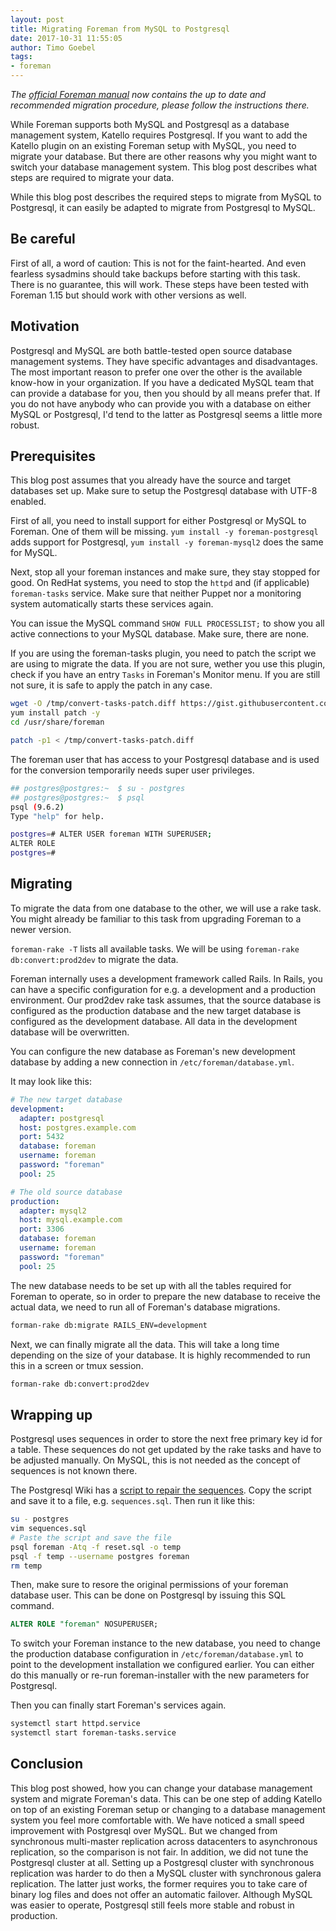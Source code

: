 ```yaml
---
layout: post
title: Migrating Foreman from MySQL to Postgresql
date: 2017-10-31 11:55:05
author: Timo Goebel
tags:
- foreman
---
```


*The [official Foreman manual](/manuals/1.23/index.html#3.7MigratingtoPostgreSQL) now contains the up to date and recommended migration procedure, please follow the instructions there.*

While Foreman supports both MySQL and Postgresql as a database management system, Katello requires Postgresql. If you want to add the Katello plugin on an existing Foreman setup with MySQL, you need to migrate your database. But there are other reasons why you might want to switch your database management system. This blog post describes what steps are required to migrate your data.


While this blog post describes the required steps to migrate from MySQL to Postgresql, it can easily be adapted to migrate from Postgresql to MySQL.

## Be careful

First of all, a word of caution: This is not for the faint-hearted. And even fearless sysadmins should take backups before starting with this task. There is no guarantee, this will work. These steps have been tested with Foreman 1.15 but should work with other versions as well.

## Motivation

Postgresql and MySQL are both battle-tested open source database management systems. They have specific advantages and disadvantages. The most important reason to prefer one over the other is the available know-how in your organization. If you have a dedicated MySQL team that can provide a database for you, then you should by all means prefer that.
If you do not have anybody who can provide you with a database on either MySQL or Postgresql, I'd tend to the latter as Postgresql seems a little more robust.

## Prerequisites

This blog post assumes that you already have the source and target databases set up. Make sure to setup the Postgresql database with UTF-8 enabled.

First of all, you need to install support for either Postgresql or MySQL to Foreman. One of them will be missing. `yum install -y foreman-postgresql` adds support for Postgresql, `yum install -y foreman-mysql2` does the same for MySQL.

Next, stop all your foreman instances and make sure, they stay stopped for good. On RedHat systems, you need to stop the `httpd` and (if applicable) `foreman-tasks` service. Make sure that neither Puppet nor a monitoring system automatically starts these services again.

You can issue the MySQL command `SHOW FULL PROCESSLIST;` to show you all active connections to your MySQL database. Make sure, there are none.

If you are using the foreman-tasks plugin, you need to patch the script we are using to migrate the data. If you are not sure, wether you use this plugin, check if you have an entry `Tasks` in Foreman's Monitor menu. If you are still not sure, it is safe to apply the patch in any case.

```sh
wget -O /tmp/convert-tasks-patch.diff https://gist.githubusercontent.com/timogoebel/cd29e5206678ca0e0d78222af70583ec/raw/bbe998624098c1c3e656fe2582d33b0d9f9285aa/0001-convert-skip-foreman-tasks-tables.patch
yum install patch -y
cd /usr/share/foreman

patch -p1 < /tmp/convert-tasks-patch.diff
```

The foreman user that has access to your Postgresql database and is used for the conversion temporarily needs super user privileges.

```bash
## postgres@postgres:~  $ su - postgres
## postgres@postgres:~  $ psql
psql (9.6.2)
Type "help" for help.

postgres=# ALTER USER foreman WITH SUPERUSER;
ALTER ROLE
postgres=#
```

## Migrating

To migrate the data from one database to the other, we will use a rake task. You might already be familiar to this task from upgrading Foreman to a newer version.

`foreman-rake -T` lists all available tasks. We will be using `foreman-rake db:convert:prod2dev` to migrate the data.

Foreman internally uses a development framework called Rails. In Rails, you can have a specific configuration for e.g. a development and a production environment. Our prod2dev rake task assumes, that the source database is configured as the production database and the new target database is configured as the development database. All data in the development database will be overwritten.

You can configure the new database as Foreman's new development database by adding a new connection in `/etc/foreman/database.yml`.

It may look like this:

```yaml
# The new target database
development:
  adapter: postgresql
  host: postgres.example.com
  port: 5432
  database: foreman
  username: foreman
  password: "foreman"
  pool: 25

# The old source database
production:
  adapter: mysql2
  host: mysql.example.com
  port: 3306
  database: foreman
  username: foreman
  password: "foreman"
  pool: 25
```

The new database needs to be set up with all the tables required for Foreman to operate, so in order to prepare the new database to receive the actual data, we need to run all of Foreman's database migrations.

```sh
forman-rake db:migrate RAILS_ENV=development
```

Next, we can finally migrate all the data. This will take a long time depending on the size of your database. It is highly recommended to run this in a screen or tmux session.

```sh
forman-rake db:convert:prod2dev
```

## Wrapping up

Postgresql uses sequences in order to store the next free primary key id for a table. These sequences do not get updated by the rake tasks and have to be adjusted manually. On MySQL, this is not needed as the concept of sequences is not known there.

The Postgresql Wiki has a [script to repair the sequences](https://wiki.postgresql.org/wiki/Fixing_Sequences). Copy the script and save it to a file, e.g. `sequences.sql`. Then run it like this:

```sh
su - postgres
vim sequences.sql
# Paste the script and save the file
psql foreman -Atq -f reset.sql -o temp
psql -f temp --username postgres foreman
rm temp
```

Then, make sure to resore the original permissions of your foreman database user. This can be done on Postgresql by issuing this SQL command.

```sql
ALTER ROLE "foreman" NOSUPERUSER;
```

To switch your Foreman instance to the new database, you need to change the production database configuration in `/etc/foreman/database.yml` to point to the development installation we configured earlier. You can either do this manually or re-run foreman-installer with the new parameters for Postgresql.

Then you can finally start Foreman's services again.

```sh
systemctl start httpd.service
systemctl start foreman-tasks.service
```

## Conclusion

This blog post showed, how you can change your database management system and migrate Foreman's data. This can be one step of adding Katello on top of an existing Foreman setup or changing to a database management system you feel more comfortable with. We have noticed a small speed improvement with Postgresql over MySQL. But we changed from synchronous multi-master replication across datacenters to asynchronous replication, so the comparison is not fair. In addition, we did not tune the Postgresql cluster at all. Setting up a Postgresql cluster with synchronous replication was harder to do then a MySQL cluster with synchronous galera replication. The latter just works, the former requires you to take care of binary log files and does not offer an automatic failover. Although MySQL was easier to operate, Postgresql still feels more stable and robust in production.
